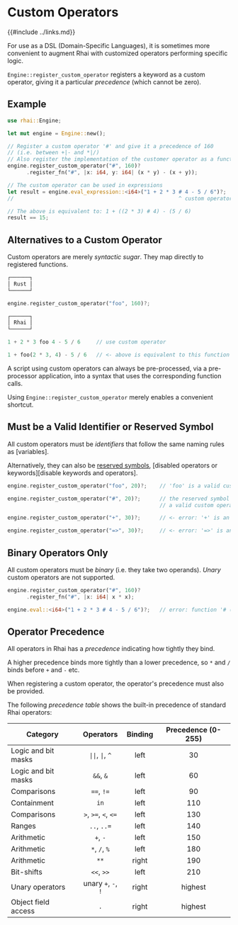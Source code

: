 Custom Operators
================

{{#include ../links.md}}

For use as a DSL (Domain-Specific Languages), it is sometimes more convenient to augment Rhai with
customized operators performing specific logic.

`Engine::register_custom_operator` registers a keyword as a custom operator, giving it a particular
_precedence_ (which cannot be zero).


Example
-------

```rust no_run
use rhai::Engine;

let mut engine = Engine::new();

// Register a custom operator '#' and give it a precedence of 160
// (i.e. between +|- and *|/)
// Also register the implementation of the customer operator as a function
engine.register_custom_operator("#", 160)?
      .register_fn("#", |x: i64, y: i64| (x * y) - (x + y));

// The custom operator can be used in expressions
let result = engine.eval_expression::<i64>("1 + 2 * 3 # 4 - 5 / 6")?;
//                                                    ^ custom operator

// The above is equivalent to: 1 + ((2 * 3) # 4) - (5 / 6)
result == 15;
```


Alternatives to a Custom Operator
--------------------------------

Custom operators are merely _syntactic sugar_.  They map directly to registered functions.

```rust no_run
┌──────┐
│ Rust │
└──────┘

engine.register_custom_operator("foo", 160)?;

┌──────┐
│ Rhai │
└──────┘

1 + 2 * 3 foo 4 - 5 / 6     // use custom operator

1 + foo(2 * 3, 4) - 5 / 6   // <- above is equivalent to this function call
```

A script using custom operators can always be pre-processed, via a pre-processor application,
into a syntax that uses the corresponding function calls.

Using `Engine::register_custom_operator` merely enables a convenient shortcut.


Must be a Valid Identifier or Reserved Symbol
--------------------------------------------

All custom operators must be _identifiers_ that follow the same naming rules as [variables].

Alternatively, they can also be [reserved symbols]({{rootUrl}}/appendix/operators.md#symbols),
[disabled operators or keywords][disable keywords and operators].

```rust no_run
engine.register_custom_operator("foo", 20)?;    // 'foo' is a valid custom operator

engine.register_custom_operator("#", 20)?;      // the reserved symbol '#' is also
                                                // a valid custom operator

engine.register_custom_operator("+", 30)?;      // <- error: '+' is an active operator

engine.register_custom_operator("=>", 30)?;     // <- error: '=>' is an active symbol
```


Binary Operators Only
---------------------

All custom operators must be _binary_ (i.e. they take two operands).
_Unary_ custom operators are not supported.

```rust no_run
engine.register_custom_operator("#", 160)?
      .register_fn("#", |x: i64| x * x);

engine.eval::<i64>("1 + 2 * 3 # 4 - 5 / 6")?;   // error: function '# (i64, i64)' not found
```


Operator Precedence
-------------------

All operators in Rhai has a _precedence_ indicating how tightly they bind.

A higher precedence binds more tightly than a lower precedence, so `*` and `/` binds before `+` and `-` etc.

When registering a custom operator, the operator's precedence must also be provided.

The following _precedence table_ shows the built-in precedence of standard Rhai operators:

| Category            |                Operators                 | Binding | Precedence (0-255) |
| ------------------- | :--------------------------------------: | :-----: | :----------------: |
| Logic and bit masks | <code>\|\|</code>,  <code>\|</code>, `^` |  left   |         30         |
| Logic and bit masks |                `&&`, `&`                 |  left   |         60         |
| Comparisons         |                `==`, `!=`                |  left   |         90         |
| Containment         |                   `in`                   |  left   |        110         |
| Comparisons         |           `>`, `>=`, `<`, `<=`           |  left   |        130         |
| Ranges              |               `..`, `..=`                |  left   |        140         |
| Arithmetic          |                 `+`, `-`                 |  left   |        150         |
| Arithmetic          |              `*`, `/`, `%`               |  left   |        180         |
| Arithmetic          |                   `**`                   |  right  |        190         |
| Bit-shifts          |                `<<`, `>>`                |  left   |        210         |
| Unary operators     |           unary `+`, `-`, `!`            |  right  |      highest       |
| Object field access |                   `.`                    |  right  |      highest       |
